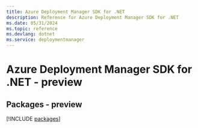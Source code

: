 ```yaml
---
title: Azure Deployment Manager SDK for .NET
description: Reference for Azure Deployment Manager SDK for .NET
ms.date: 05/31/2024
ms.topic: reference
ms.devlang: dotnet
ms.service: deploymentmanager
---
```

# Azure Deployment Manager SDK for .NET - preview
## Packages - preview
[!INCLUDE [packages](deployment-manager-index.md)]